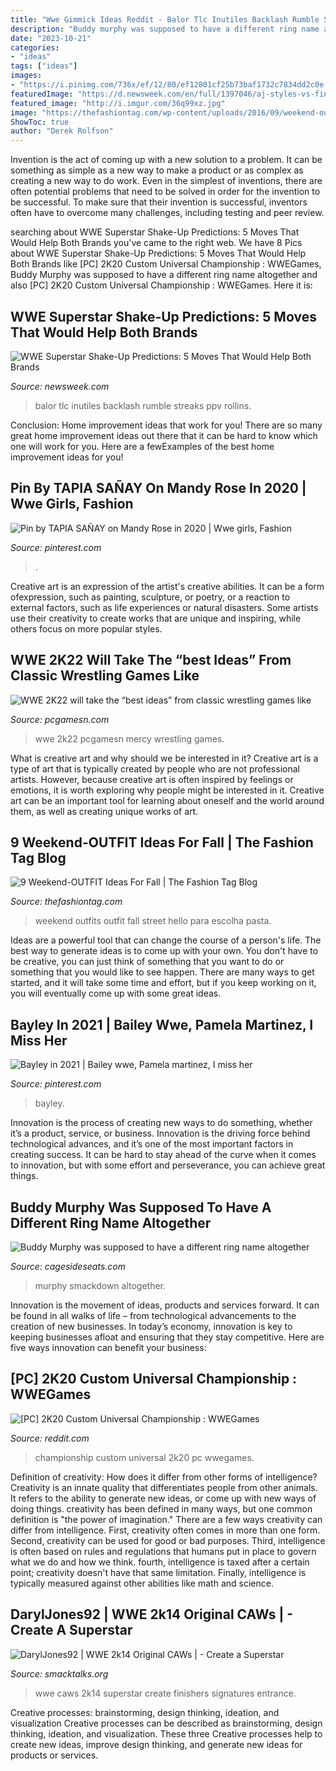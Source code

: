 ```yaml
---
title: "Wwe Gimmick Ideas Reddit - Balor Tlc Inutiles Backlash Rumble Streaks Ppv Rollins"
description: "Buddy murphy was supposed to have a different ring name altogether"
date: "2023-10-21"
categories:
- "ideas"
tags: ["ideas"]
images:
- "https://i.pinimg.com/736x/ef/12/80/ef12801cf25b73baf1732c7834dd2c0e.jpg"
featuredImage: "https://d.newsweek.com/en/full/1397046/aj-styles-vs-finn-balor-superstar-shake.jpg"
featured_image: "http://i.imgur.com/36q99xz.jpg"
image: "https://thefashiontag.com/wp-content/uploads/2016/09/weekend-outfits-ideas-fall-31.jpg"
ShowToc: true
author: "Derek Rolfson"
---
```



Invention is the act of coming up with a new solution to a problem. It can be something as simple as a new way to make a product or as complex as creating a new way to do work. Even in the simplest of inventions, there are often potential problems that need to be solved in order for the invention to be successful. To make sure that their invention is successful, inventors often have to overcome many challenges, including testing and peer review.

	

		
searching about WWE Superstar Shake-Up Predictions: 5 Moves That Would Help Both Brands you've came to the right web. We have 8 Pics about WWE Superstar Shake-Up Predictions: 5 Moves That Would Help Both Brands like [PC] 2K20 Custom Universal Championship : WWEGames, Buddy Murphy was supposed to have a different ring name altogether and also [PC] 2K20 Custom Universal Championship : WWEGames. Here it is:
		
    
## WWE Superstar Shake-Up Predictions: 5 Moves That Would Help Both Brands

<img loading=lazy src="https://d.newsweek.com/en/full/1397046/aj-styles-vs-finn-balor-superstar-shake.jpg" onerror="this.onerror=null;this.src='https://tse2.mm.bing.net/th?id=OIP.hGh9uWOf7SloZBeka9vX4wHaE8&amp;pid=15.1';" alt="WWE Superstar Shake-Up Predictions: 5 Moves That Would Help Both Brands">

_Source: newsweek.com_

>balor tlc inutiles backlash rumble streaks ppv rollins. 

	

Conclusion: Home improvement ideas that work for you!
There are so many great home improvement ideas out there that it can be hard to know which one will work for you. Here are a fewExamples of the best home improvement ideas for you!

    
## Pin By TAPIA SAÑAY On Mandy Rose In 2020 | Wwe Girls, Fashion

<img loading=lazy src="https://i.pinimg.com/736x/33/21/6d/33216dbf3a21bf22b0380b0a23a53007.jpg" onerror="this.onerror=null;this.src='https://tse2.mm.bing.net/th?id=OIP.S2-7dXwl5aYHBGdv50wKXgHaMH&amp;pid=15.1';" alt="Pin by TAPIA SAÑAY on Mandy Rose in 2020 | Wwe girls, Fashion">

_Source: pinterest.com_

>. 

	

Creative art is an expression of the artist's creative abilities. It can be a form ofexpression, such as painting, sculpture, or poetry, or a reaction to external factors, such as life experiences or natural disasters. Some artists use their creativity to create works that are unique and inspiring, while others focus on more popular styles.

    
## WWE 2K22 Will Take The “best Ideas” From Classic Wrestling Games Like

<img loading=lazy src="https://www.pcgamesn.com/wp-content/uploads/2020/06/wwf-no-mercy-wwe-2k22.jpeg" onerror="this.onerror=null;this.src='https://tse3.mm.bing.net/th?id=OIP.VCX8prdshCdtLFmlOo3PoAHaEK&amp;pid=15.1';" alt="WWE 2K22 will take the “best ideas” from classic wrestling games like">

_Source: pcgamesn.com_

>wwe 2k22 pcgamesn mercy wrestling games. 

	

What is creative art and why should we be interested in it?
Creative art is a type of art that is typically created by people who are not professional artists. However, because creative art is often inspired by feelings or emotions, it is worth exploring why people might be interested in it. Creative art can be an important tool for learning about oneself and the world around them, as well as creating unique works of art.

    
## 9 Weekend-OUTFIT Ideas For Fall | The Fashion Tag Blog

<img loading=lazy src="https://thefashiontag.com/wp-content/uploads/2016/09/weekend-outfits-ideas-fall-31.jpg" onerror="this.onerror=null;this.src='https://tse4.mm.bing.net/th?id=OIP.iDuOujZszJN8G3aYecSJLwHaK3&amp;pid=15.1';" alt="9 Weekend-OUTFIT Ideas For Fall | The Fashion Tag Blog">

_Source: thefashiontag.com_

>weekend outfits outfit fall street hello para escolha pasta. 

	

Ideas are a powerful tool that can change the course of a person's life. The best way to generate ideas is to come up with your own. You don't have to be creative, you can just think of something that you want to do or something that you would like to see happen. There are many ways to get started, and it will take some time and effort, but if you keep working on it, you will eventually come up with some great ideas.

    
## Bayley In 2021 | Bailey Wwe, Pamela Martinez, I Miss Her

<img loading=lazy src="https://i.pinimg.com/736x/ef/12/80/ef12801cf25b73baf1732c7834dd2c0e.jpg" onerror="this.onerror=null;this.src='https://tse1.mm.bing.net/th?id=OIP.npU76FjKEAiDZl2Xy421-gHaHa&amp;pid=15.1';" alt="Bayley in 2021 | Bailey wwe, Pamela martinez, I miss her">

_Source: pinterest.com_

>bayley. 

	

Innovation is the process of creating new ways to do something, whether it’s a product, service, or business. Innovation is the driving force behind technological advances, and it’s one of the most important factors in creating success. It can be hard to stay ahead of the curve when it comes to innovation, but with some effort and perseverance, you can achieve great things.

    
## Buddy Murphy Was Supposed To Have A Different Ring Name Altogether

<img loading=lazy src="https://cdn.vox-cdn.com/thumbor/tXzmeESQ1a6xvPacEfHSKxJJ_Ao=/0x0:1200x675/1200x800/filters:focal(525x260:717x452)/cdn.vox-cdn.com/uploads/chorus_image/image/67820877/056_SD_11132020DG_38241__74811f7fd27687d3fb4f75e33ec96040.0.jpg" onerror="this.onerror=null;this.src='https://tse3.mm.bing.net/th?id=OIP.b2x07tQzDJytRu1jB1D4jAHaE8&amp;pid=15.1';" alt="Buddy Murphy was supposed to have a different ring name altogether">

_Source: cagesideseats.com_

>murphy smackdown altogether. 

	

Innovation is the movement of ideas, products and services forward. It can be found in all walks of life – from technological advancements to the creation of new businesses. In today’s economy, innovation is key to keeping businesses afloat and ensuring that they stay competitive. Here are five ways innovation can benefit your business: 

    
## [PC] 2K20 Custom Universal Championship : WWEGames

<img loading=lazy src="https://preview.redd.it/eg134vmcagc41.jpg?auto=webp&amp;s=11e1c3b372d91f06bc114c0298cd346c4744d3a0" onerror="this.onerror=null;this.src='https://tse1.mm.bing.net/th?id=OIP.pmnjPE_fmQQgaJ3fcE9sLwHaEK&amp;pid=15.1';" alt="[PC] 2K20 Custom Universal Championship : WWEGames">

_Source: reddit.com_

>championship custom universal 2k20 pc wwegames. 

	

Definition of creativity: How does it differ from other forms of intelligence?
Creativity is an innate quality that differentiates people from other animals. It refers to the ability to generate new ideas, or come up with new ways of doing things. creativity has been defined in many ways, but one common definition is "the power of imagination." There are a few ways creativity can differ from intelligence. First, creativity often comes in more than one form. Second, creativity can be used for good or bad purposes. Third, intelligence is often based on rules and regulations that humans put in place to govern what we do and how we think. fourth, intelligence is taxed after a certain point; creativity doesn't have that same limitation. Finally, intelligence is typically measured against other abilities like math and science.

    
## DarylJones92 | WWE 2k14 Original CAWs | - Create A Superstar

<img loading=lazy src="http://i.imgur.com/36q99xz.jpg" onerror="this.onerror=null;this.src='https://tse2.mm.bing.net/th?id=OIP.Z1HfkuaXxxb_o_TRcY0FewHaEK&amp;pid=15.1';" alt="DarylJones92 | WWE 2k14 Original CAWs | - Create a Superstar">

_Source: smacktalks.org_

>wwe caws 2k14 superstar create finishers signatures entrance. 

	

Creative processes: brainstorming, design thinking, ideation, and visualization
Creative processes can be described as brainstorming, design thinking, ideation, and visualization. These three Creative processes help to create new ideas, improve design thinking, and generate new ideas for products or services.

